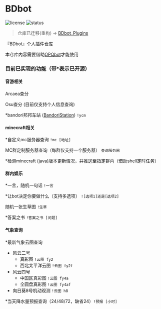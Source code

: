 # BDbot
![license](https://img.shields.io/github/license/BluesDawn576/OPQBot-Plugins) 
![status](https://img.shields.io/badge/status-停止维护-red)

> 仓库已迁移(重构) -> [BDbot_Plugins](https://github.com/BluesDawn576/BDbot_Plugins)

『BDbot』个人插件仓库

本仓库内容需要借助[OPQbot](https://github.com/OPQBOT/OPQ)才能使用

### 目前已实现的功能（带\*表示已开源）

#### 音游相关

Arcaea查分

Osu查分 (目前仅支持个人信息查询)

\*bandori邦邦车站 ([BandoriStation](https://github.com/maborosh/BandoriStation)) `!ycm`

#### minecraft相关

\*自定义mc服务器查询 `!mc [地址]`

MC群定制服务器查询（每群仅支持一个服务器） `查询服务器`

\*检测minecraft (java)版本更新情况，并推送至指定群内（借助shell定时任务）


#### 群内娱乐

\*一言，随机一句话 `!一言`

\*让bot决定你要做什么（支持多选项） `![选项1]还是[选项2]`

随机一张生草图 `!生草`

\*答案之书 `!答案之书 [问题]`


#### 气象查询

\*最新气象云图查询

+ 风云二号
    + 真彩图 `!云图 fy2`
    + 西北太平洋云图 `!云图 fy2f`
+ 风云四号
    + 中国区真彩图 `!云图 fy4a`
    + 全圆盘真彩图 `!云图 fy4af`
+ 向日葵8号机动观测 `!云图 h8`

\*当天降水量预报查询（24/48/72，缺省24）`!预报 [小时]`